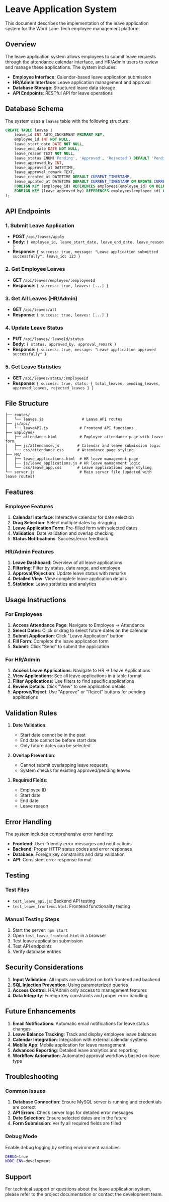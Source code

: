 # Leave Application System

This document describes the implementation of the leave application system for the Word Lane Tech employee management platform.

## Overview

The leave application system allows employees to submit leave requests through the attendance calendar interface, and HR/Admin users to review and manage these applications. The system includes:

- **Employee Interface**: Calendar-based leave application submission
- **HR/Admin Interface**: Leave application management and approval
- **Database Storage**: Structured leave data storage
- **API Endpoints**: RESTful API for leave operations

## Database Schema

The system uses a `leaves` table with the following structure:

```sql
CREATE TABLE leaves (
    leave_id INT AUTO_INCREMENT PRIMARY KEY,
    employee_id INT NOT NULL,
    leave_start_date DATE NOT NULL,
    leave_end_date DATE NOT NULL,
    leave_reason TEXT NOT NULL,
    leave_status ENUM('Pending', 'Approved', 'Rejected') DEFAULT 'Pending',
    leave_approved_by INT,
    leave_approved_at DATETIME,
    leave_approval_remark TEXT,
    leave_created_at DATETIME DEFAULT CURRENT_TIMESTAMP,
    leave_updated_at DATETIME DEFAULT CURRENT_TIMESTAMP ON UPDATE CURRENT_TIMESTAMP,
    FOREIGN KEY (employee_id) REFERENCES employees(employee_id) ON DELETE CASCADE,
    FOREIGN KEY (leave_approved_by) REFERENCES employees(employee_id) ON DELETE SET NULL
);
```

## API Endpoints

### 1. Submit Leave Application
- **POST** `/api/leaves/apply`
- **Body**: `{ employee_id, leave_start_date, leave_end_date, leave_reason }`
- **Response**: `{ success: true, message: "Leave application submitted successfully", leave_id: 123 }`

### 2. Get Employee Leaves
- **GET** `/api/leaves/employee/:employeeId`
- **Response**: `{ success: true, leaves: [...] }`

### 3. Get All Leaves (HR/Admin)
- **GET** `/api/leaves/all`
- **Response**: `{ success: true, leaves: [...] }`

### 4. Update Leave Status
- **PUT** `/api/leaves/:leaveId/status`
- **Body**: `{ status, approved_by, approval_remark }`
- **Response**: `{ success: true, message: "Leave application approved successfully" }`

### 5. Get Leave Statistics
- **GET** `/api/leaves/stats/:employeeId`
- **Response**: `{ success: true, stats: { total_leaves, pending_leaves, approved_leaves, rejected_leaves } }`

## File Structure

```
├── routes/
│   └── leaves.js                 # Leave API routes
├── js/api/
│   └── leaveAPI.js              # Frontend API functions
├── Employee/
│   ├── attendance.html          # Employee attendance page with leave form
│   ├── js/attendance.js        # Calendar and leave submission logic
│   └── css/attendance.css      # Attendance page styling
├── HR/
│   ├── leave_applications.html  # HR leave management page
│   ├── js/leave_applications.js # HR leave management logic
│   └── css/leave_app.css       # Leave applications page styling
└── server.js                    # Main server file (updated with leave routes)
```

## Features

### Employee Features
1. **Calendar Interface**: Interactive calendar for date selection
2. **Drag Selection**: Select multiple dates by dragging
3. **Leave Application Form**: Pre-filled form with selected dates
4. **Validation**: Date validation and overlap checking
5. **Status Notifications**: Success/error feedback

### HR/Admin Features
1. **Leave Dashboard**: Overview of all leave applications
2. **Filtering**: Filter by status, date range, and employee
3. **Approval/Rejection**: Update leave status with remarks
4. **Detailed View**: View complete leave application details
5. **Statistics**: Leave statistics and analytics

## Usage Instructions

### For Employees

1. **Access Attendance Page**: Navigate to Employee → Attendance
2. **Select Dates**: Click or drag to select future dates on the calendar
3. **Submit Application**: Click "Leave Application" button
4. **Fill Form**: Complete the leave application form
5. **Submit**: Click "Send" to submit the application

### For HR/Admin

1. **Access Leave Applications**: Navigate to HR → Leave Applications
2. **View Applications**: See all leave applications in a table format
3. **Filter Applications**: Use filters to find specific applications
4. **Review Details**: Click "View" to see application details
5. **Approve/Reject**: Use "Approve" or "Reject" buttons for pending applications

## Validation Rules

1. **Date Validation**:
   - Start date cannot be in the past
   - End date cannot be before start date
   - Only future dates can be selected

2. **Overlap Prevention**:
   - Cannot submit overlapping leave requests
   - System checks for existing approved/pending leaves

3. **Required Fields**:
   - Employee ID
   - Start date
   - End date
   - Leave reason

## Error Handling

The system includes comprehensive error handling:

- **Frontend**: User-friendly error messages and notifications
- **Backend**: Proper HTTP status codes and error responses
- **Database**: Foreign key constraints and data validation
- **API**: Consistent error response format

## Testing

### Test Files
- `test_leave_api.js`: Backend API testing
- `test_leave_frontend.html`: Frontend functionality testing

### Manual Testing Steps
1. Start the server: `npm start`
2. Open `test_leave_frontend.html` in a browser
3. Test leave application submission
4. Test API endpoints
5. Verify database entries

## Security Considerations

1. **Input Validation**: All inputs are validated on both frontend and backend
2. **SQL Injection Prevention**: Using parameterized queries
3. **Access Control**: HR/Admin only access to management features
4. **Data Integrity**: Foreign key constraints and proper error handling

## Future Enhancements

1. **Email Notifications**: Automatic email notifications for leave status changes
2. **Leave Balance Tracking**: Track and display employee leave balances
3. **Calendar Integration**: Integration with external calendar systems
4. **Mobile App**: Mobile application for leave management
5. **Advanced Reporting**: Detailed leave analytics and reporting
6. **Workflow Automation**: Automated approval workflows based on leave type

## Troubleshooting

### Common Issues

1. **Database Connection**: Ensure MySQL server is running and credentials are correct
2. **API Errors**: Check server logs for detailed error messages
3. **Date Selection**: Ensure selected dates are in the future
4. **Form Submission**: Verify all required fields are filled

### Debug Mode

Enable debug logging by setting environment variables:
```bash
DEBUG=true
NODE_ENV=development
```

## Support

For technical support or questions about the leave application system, please refer to the project documentation or contact the development team. 